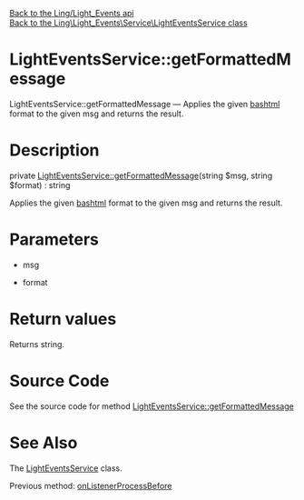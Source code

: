 [Back to the Ling/Light_Events api](https://github.com/lingtalfi/Light_Events/blob/master/doc/api/Ling/Light_Events.md)<br>
[Back to the Ling\Light_Events\Service\LightEventsService class](https://github.com/lingtalfi/Light_Events/blob/master/doc/api/Ling/Light_Events/Service/LightEventsService.md)


LightEventsService::getFormattedMessage
================



LightEventsService::getFormattedMessage — Applies the given [bashtml](https://github.com/lingtalfi/CliTools/blob/master/doc/pages/bashtml.md) format to the given msg and returns the result.




Description
================


private [LightEventsService::getFormattedMessage](https://github.com/lingtalfi/Light_Events/blob/master/doc/api/Ling/Light_Events/Service/LightEventsService/getFormattedMessage.md)(string $msg, string $format) : string




Applies the given [bashtml](https://github.com/lingtalfi/CliTools/blob/master/doc/pages/bashtml.md) format to the given msg and returns the result.




Parameters
================


- msg

    

- format

    


Return values
================

Returns string.








Source Code
===========
See the source code for method [LightEventsService::getFormattedMessage](https://github.com/lingtalfi/Light_Events/blob/master/Service/LightEventsService.php#L302-L308)


See Also
================

The [LightEventsService](https://github.com/lingtalfi/Light_Events/blob/master/doc/api/Ling/Light_Events/Service/LightEventsService.md) class.

Previous method: [onListenerProcessBefore](https://github.com/lingtalfi/Light_Events/blob/master/doc/api/Ling/Light_Events/Service/LightEventsService/onListenerProcessBefore.md)<br>

